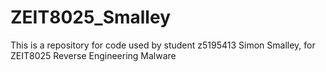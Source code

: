 # ZEIT8025_Smalley
This is a repository for code used by student z5195413 Simon Smalley, for ZEIT8025 Reverse Engineering Malware
